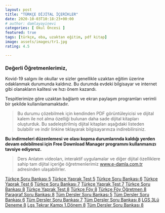 ```yaml
---
layout: post
title: "TÜRKÇE DİJİTAL İÇERİKLER"
date: 2020-10-03T10:18:23+00:00
# author: damlayayinevi
categories: [ Okul Öncesi ]
featured: true
tags: [türkçe, eba, uzaktan eğitim, pdf kitap]
image: assets/images/tr1.jpg
rating: 4.5

---
```



### **Değerli Öğretmenlerimiz,**

Kovid-19 salgını ile okullar ve sizler genellikle uzaktan eğitim üzerine odaklanmak durumunda kaldınız. Bu durumda evdeki bilgisayar ve internet gibi olanakların kalitesi ve hızı önem kazandı.

Tespitlerimize göre uzaktan bağlantı ve ekran paylaşım programları verimli bir şekilde kullanılamamaktadır.

>Bu durumu çözebilmek için kendinden PDF görüntüleyicisi ve dijital kalem ile not alma özelliği bulunan daha sade dijital kitapları oluşturduk. Bu sadeleştirilmiş dijital kitapları aşağıdaki listeden bulabilir ve indir linkine tıklayarak bilgisayarınıza indirebilirsiniz.

**Bu indirmeleri düzenlemesi ve olası kopma durumlarında kaldığı yerden devam edebilmesi için Free Download Manager programını kullanmanızı tavsiye ediyoruz.**

>Ders Anlatım videoları, interaktif uygulamalar ve diğer dijital özelliklere sahip tam dijital içeriğe öğretmenlerimiz www.e-damla.com.tr adresinden ulaşabilirler.



[Türkçe Soru Bankası
   5](https://cdn.e-damla.com.tr/PUBLIC/flippdfs/5-tur-sorubankasi.exe)
   [Türkçe Yaprak Test
   5](https://cdn.e-damla.com.tr/PUBLIC/flippdfs/5-tur-yapraktest.exe)
   [Türkçe Soru Bankası
   6](https://cdn.e-damla.com.tr/PUBLIC/flippdfs/6-tur-sorubankasi.exe)
   [Türkçe Yaprak Test
   6](https://cdn.e-damla.com.tr/PUBLIC/flippdfs/6-tur-yapraktest.exe)
   [Türkçe Soru Bankası
   7](https://cdn.e-damla.com.tr/PUBLIC/flippdfs/7-tur-sorubankasi.exe)
   [Türkçe Yaprak Test
   7](https://cdn.e-damla.com.tr/PUBLIC/flippdfs/7-tur-yapraktest.exe)
   [Türkçe Soru Bankası
   8](https://cdn.e-damla.com.tr/PUBLIC/flippdfs/8-tur-sorubankasi..exe)
   [Türkçe Yaprak Test
   8](https://cdn.e-damla.com.tr/PUBLIC/flippdfs/8-tur-yapraktest.exe)
   [Türkçe Föy
   8](https://cdn.e-damla.com.tr/PUBLIC/flippdfs/8-tur-foy.exe) [Türkçe
   Föy Öğretmen
   8](https://cdn.e-damla.com.tr/PUBLIC/flippdfs/8-tur-foyogretmen.exe)
   [Paragraf Soru Bankası
   8](https://cdn.e-damla.com.tr/PUBLIC/flippdfs/8-paragraf.exe) [Tüm
   Dersler Soru Bankası
   5](https://cdn.e-damla.com.tr/PUBLIC/flippdfs/5-td-sorubankasi.exe)
   [Tüm Dersler Soru Bankası
   6](https://cdn.e-damla.com.tr/PUBLIC/flippdfs/6-td-sorubankasi.exe)
   [Tüm Dersler Soru Bankası
   7](https://cdn.e-damla.com.tr/PUBLIC/flippdfs/7-td-sorubankasi.exe)
   [Tüm Dersler Soru Bankası
   8](https://cdn.e-damla.com.tr/PUBLIC/flippdfs/8-td-sorubankasi.exe)
   [LGS 3Lü Deneme
   8](https://cdn.e-damla.com.tr/PUBLIC/flippdfs/8-lgs3ludeneme.exe)
   [Lgs Tekrar Kampı 1.Dönem
   8](https://cdn.e-damla.com.tr/PUBLIC/flippdfs/8-lgstekrarkampi1donem.exe)
   [Tüm Dersler Soru Bankası
   8](https://cdn.e-damla.com.tr/PUBLIC/flippdfs/8-td-sorubankasi.exe)
